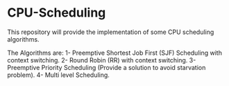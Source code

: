 # CPU-Scheduling
This repository will provide the implementation of some CPU scheduling algorithms.

The Algorithms are:
1- Preemptive Shortest Job First (SJF) Scheduling with context switching.
2- Round Robin (RR) with context switching.
3- Preemptive Priority Scheduling (Provide a solution to avoid starvation problem).
4- Multi level Scheduling.

